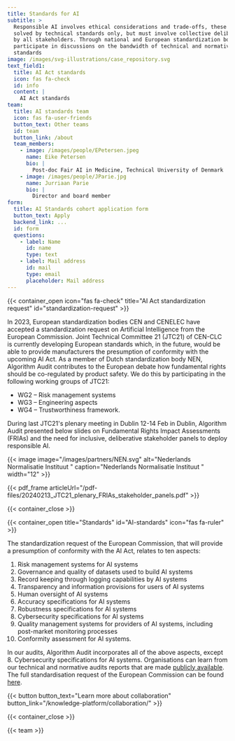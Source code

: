 ```yaml
---
title: Standards for AI
subtitle: >
  Responsible AI involves ethical considerations and trade-offs, these cannot be
  solved by technical standards only, but must involve collective deliberation
  by all stakeholders. Through national and European standardization bodies, we
  participate in discussions on the bandwidth of technical and normative AI
  standards
image: /images/svg-illustrations/case_repository.svg
text_field1:
  title: AI Act standards
  icon: fas fa-check
  id: info
  content: |
    AI Act standards
team:
  title: AI standards team
  icon: fas fa-user-friends
  button_text: Other teams
  id: team
  button_link: /about
  team_members:
    - image: /images/people/EPetersen.jpeg
      name: Eike Petersen
      bio: |
        Post-doc Fair AI in Medicine, Technical University of Denmark
    - image: /images/people/JParie.jpg
      name: Jurriaan Parie
      bio: |
        Director and board member
form:
  title: AI Standards cohort application form
  button_text: Apply
  backend_link: ...
  id: form
  questions:
    - label: Name
      id: name
      type: text
    - label: Mail address
      id: mail
      type: email
      placeholder: Mail address
---
```


{{< container_open icon="fas fa-check" title="AI Act standardization request" id="standardization-request" >}}

In 2023, European standardization bodies CEN and CENELEC have accepted a standardization request on Artificial Intelligence from the European Commission. Joint Technical Committee 21 (JTC21) of CEN-CLC is currently developing European standards which, in the future, would be able to provide manufacturers the presumption of conformity with the upcoming AI Act. As a member of Dutch standardization body NEN, Algorithm Audit contributes to the European debate how fundamental rights should be co-regulated by product safety. We do this by participating in the following working groups of JTC21:

* WG2 – Risk management systems
* WG3 – Engineering aspects
* WG4 – Trustworthiness framework.

During last JTC21's plenary meeting in Dublin 12-14 Feb in Dublin, Algorithm Audit presented below slides on Fundamental Rights Impact Assessments (FRIAs) and the need for inclusive, deliberative stakeholder panels to deploy responsible AI.

{{< image image="/images/partners/NEN.svg" alt="Nederlands Normalisatie Instituut " caption="Nederlands Normalisatie Instituut " width="12" >}}

{{< pdf_frame articleUrl="/pdf-files/20240213_JTC21_plenary_FRIAs_stakeholder_panels.pdf" >}}

{{< container_close >}}

{{< container_open title="Standards" id="AI-standards" icon="fas fa-ruler" >}}

The standardization request of the European Commission, that will provide a presumption of conformity with the AI Act, relates to ten aspects:

1. Risk management systems for AI systems
2. Governance and quality of datasets used to build AI systems
3. Record keeping through logging capabilities by AI systems
4. Transparency and information provisions for users of AI systems
5. Human oversight of AI systems
6. Accuracy specifications for AI systems
7. Robustness specifications for AI systems
8. Cybersecurity specifications for AI systems
9. Quality management systems for providers of AI systems, including post-market monitoring processes
10. Conformity assessment for AI systems.

In our audits, Algorithm Audit incorporates all of the above aspects, except 8. Cybersecurity specifications for AI systems. Organisations can learn from our technical and normative audits reports that are made [publicly available](/algoprudence/). The full standardisation request of the European Commission can be found [here](https://single-market-economy.ec.europa.eu/single-market/european-standards/standardisation-requests_en).

{{< button button_text="Learn more about collaboration" button_link="/knowledge-platform/collaboration/" >}}

{{< container_close >}}

{{< team >}}
